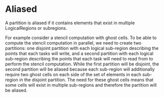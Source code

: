 # Aliased

A partition is aliased if it contains elements that exist in multiple LogicalRegions or subregions.

For example consider a stencil computation with ghost cells.
To be able to compute the stencil computation in parallel, we need to create two partitions:
one disjoint partition with each logical sub-region describing the points that each tasks will write,
and a second partition with each logical sub-region describing the points that each task will need to
read from to perform the stencil computation.
While the first partition will be disjoint, the second partition will be aliased because each sub-region will
additionally require two ghost cells on each side of the set of elements in each sub-region in the disjoint partition.
The need for these ghost cells means that some cells will exist in multiple sub-regions and therefore the partition
will be aliased.
